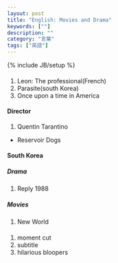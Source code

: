 ```yaml
---
layout: post
title: "English: Movies and Drama"
keywords: [""]
description: ""
category: "言葉"
tags: ["英語"]
---
```

{% include JB/setup %}

#### 
1. Leon: The professional(French) 
2. Parasite(south Korea)
3. Once upon a time in America


#### Director
1. Quentin Tarantino
- Reservoir Dogs

#### South Korea

##### Drama
1. Reply 1988

##### Movies
1. New World



#### 
1. moment cut
2. subtitle
3. hilarious bloopers



